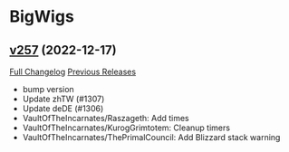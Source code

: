 # BigWigs

## [v257](https://github.com/BigWigsMods/BigWigs/tree/v257) (2022-12-17)
[Full Changelog](https://github.com/BigWigsMods/BigWigs/compare/v256.1...v257) [Previous Releases](https://github.com/BigWigsMods/BigWigs/releases)

- bump version  
- Update zhTW (#1307)  
- Update deDE (#1306)  
- VaultOfTheIncarnates/Raszageth: Add times  
- VaultOfTheIncarnates/KurogGrimtotem: Cleanup timers  
- VaultOfTheIncarnates/ThePrimalCouncil: Add Blizzard stack warning  
